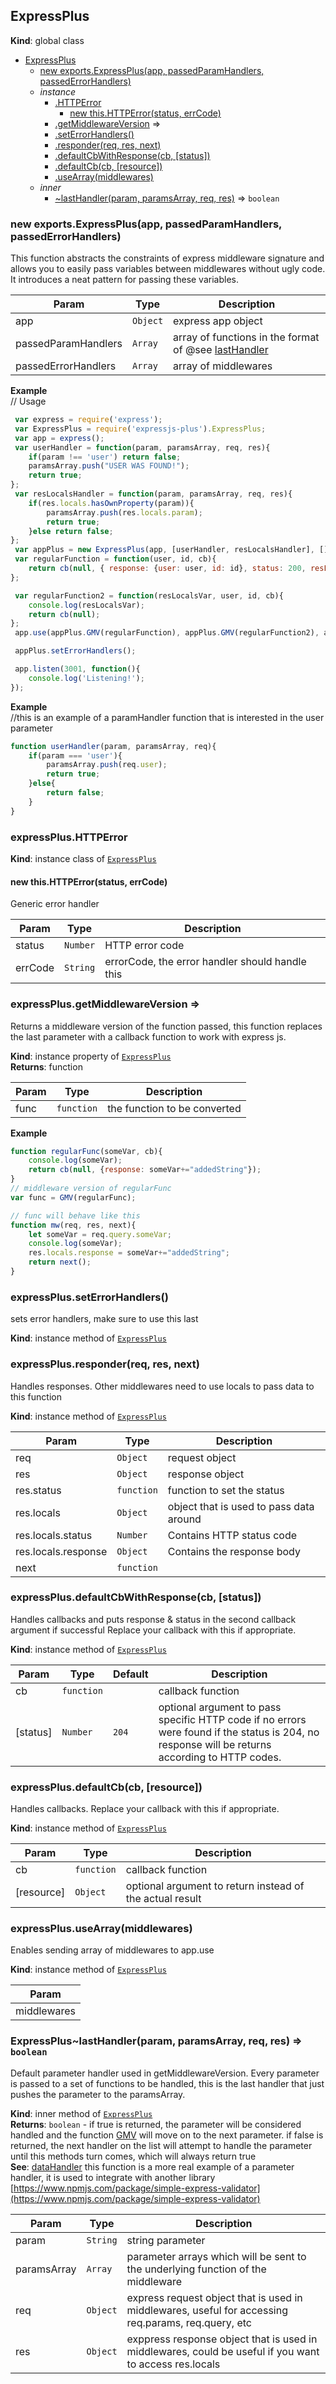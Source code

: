 <a name="ExpressPlus"></a>

## ExpressPlus
**Kind**: global class  

* [ExpressPlus](#ExpressPlus)
    * [new exports.ExpressPlus(app, passedParamHandlers, passedErrorHandlers)](#new_ExpressPlus_new)
    * _instance_
        * [.HTTPError](#ExpressPlus+HTTPError)
            * [new this.HTTPError(status, errCode)](#new_ExpressPlus+HTTPError_new)
        * [.getMiddlewareVersion](#ExpressPlus+getMiddlewareVersion) ⇒
        * [.setErrorHandlers()](#ExpressPlus+setErrorHandlers)
        * [.responder(req, res, next)](#ExpressPlus+responder)
        * [.defaultCbWithResponse(cb, [status])](#ExpressPlus+defaultCbWithResponse)
        * [.defaultCb(cb, [resource])](#ExpressPlus+defaultCb)
        * [.useArray(middlewares)](#ExpressPlus+useArray)
    * _inner_
        * [~lastHandler(param, paramsArray, req, res)](#ExpressPlus..lastHandler) ⇒ <code>boolean</code>

<a name="new_ExpressPlus_new"></a>

### new exports.ExpressPlus(app, passedParamHandlers, passedErrorHandlers)
This function abstracts the constraints of express middleware signature and allows you to easily pass variablesbetween middlewares without ugly code. It introduces a neat pattern for passing these variables.


| Param | Type | Description |
| --- | --- | --- |
| app | <code>Object</code> | express app object |
| passedParamHandlers | <code>Array</code> | array of functions in the format of @see [lastHandler](lastHandler) |
| passedErrorHandlers | <code>Array</code> | array of middlewares |

**Example**  
// Usage
```js
 var express = require('express');
 var ExpressPlus = require('expressjs-plus').ExpressPlus;
 var app = express();
 var userHandler = function(param, paramsArray, req, res){
    if(param !== 'user') return false;
    paramsArray.push("USER WAS FOUND!");
    return true;
};
 var resLocalsHandler = function(param, paramsArray, req, res){
    if(res.locals.hasOwnProperty(param)){
        paramsArray.push(res.locals.param);
        return true;
    }else return false;
};
 var appPlus = new ExpressPlus(app, [userHandler, resLocalsHandler], []);
 var regularFunction = function(user, id, cb){
    return cb(null, { response: {user: user, id: id}, status: 200, resLocalsVar: "passVar" });
};

 var regularFunction2 = function(resLocalsVar, user, id, cb){
    console.log(resLocalsVar);
    return cb(null);
};
 app.use(appPlus.GMV(regularFunction), appPlus.GMV(regularFunction2), appPlus.responder);

 appPlus.setErrorHandlers();

 app.listen(3001, function(){
    console.log('Listening!');
});
```
**Example**  
//this is an example of a paramHandler function that is interested in the user parameter
```js
function userHandler(param, paramsArray, req){
    if(param === 'user'){
        paramsArray.push(req.user);
        return true;
    }else{
        return false;
    }
}
```
<a name="ExpressPlus+HTTPError"></a>

### expressPlus.HTTPError
**Kind**: instance class of <code>[ExpressPlus](#ExpressPlus)</code>  
<a name="new_ExpressPlus+HTTPError_new"></a>

#### new this.HTTPError(status, errCode)
Generic error handler


| Param | Type | Description |
| --- | --- | --- |
| status | <code>Number</code> | HTTP error code |
| errCode | <code>String</code> | errorCode, the error handler should handle this |

<a name="ExpressPlus+getMiddlewareVersion"></a>

### expressPlus.getMiddlewareVersion ⇒
Returns a middleware version of the function passed, this function replaces the last parameter with a callbackfunction to work with express js.

**Kind**: instance property of <code>[ExpressPlus](#ExpressPlus)</code>  
**Returns**: function  

| Param | Type | Description |
| --- | --- | --- |
| func | <code>function</code> | the function to be converted |

**Example**  
```js
function regularFunc(someVar, cb){
    console.log(someVar);
    return cb(null, {response: someVar+="addedString"});
}
// middleware version of regularFunc
var func = GMV(regularFunc);

// func will behave like this
function mw(req, res, next){
    let someVar = req.query.someVar;
    console.log(someVar);
    res.locals.response = someVar+="addedString";
    return next();
}
```
<a name="ExpressPlus+setErrorHandlers"></a>

### expressPlus.setErrorHandlers()
sets error handlers, make sure to use this last

**Kind**: instance method of <code>[ExpressPlus](#ExpressPlus)</code>  
<a name="ExpressPlus+responder"></a>

### expressPlus.responder(req, res, next)
Handles responses. Other middlewares need to use locals to pass data to this function

**Kind**: instance method of <code>[ExpressPlus](#ExpressPlus)</code>  

| Param | Type | Description |
| --- | --- | --- |
| req | <code>Object</code> | request object |
| res | <code>Object</code> | response object |
| res.status | <code>function</code> | function to set the status |
| res.locals | <code>Object</code> | object that is used to pass data around |
| res.locals.status | <code>Number</code> | Contains HTTP status code |
| res.locals.response | <code>Object</code> | Contains the response body |
| next | <code>function</code> |  |

<a name="ExpressPlus+defaultCbWithResponse"></a>

### expressPlus.defaultCbWithResponse(cb, [status])
Handles callbacks and puts response & status in the second callback argument if successfulReplace your callback with this if appropriate.

**Kind**: instance method of <code>[ExpressPlus](#ExpressPlus)</code>  

| Param | Type | Default | Description |
| --- | --- | --- | --- |
| cb | <code>function</code> |  | callback function |
| [status] | <code>Number</code> | <code>204</code> | optional argument to pass specific HTTP code if no errors were found if the status is 204, no response will be returns according to HTTP codes. |

<a name="ExpressPlus+defaultCb"></a>

### expressPlus.defaultCb(cb, [resource])
Handles callbacks.Replace your callback with this if appropriate.

**Kind**: instance method of <code>[ExpressPlus](#ExpressPlus)</code>  

| Param | Type | Description |
| --- | --- | --- |
| cb | <code>function</code> | callback function |
| [resource] | <code>Object</code> | optional argument to return instead of the actual result |

<a name="ExpressPlus+useArray"></a>

### expressPlus.useArray(middlewares)
Enables sending array of middlewares to app.use

**Kind**: instance method of <code>[ExpressPlus](#ExpressPlus)</code>  

| Param |
| --- |
| middlewares | 

<a name="ExpressPlus..lastHandler"></a>

### ExpressPlus~lastHandler(param, paramsArray, req, res) ⇒ <code>boolean</code>
Default parameter handler used in getMiddlewareVersion.Every parameter is passed to a set of functions to be handled, this is the last handler that just pushesthe parameter to the paramsArray.

**Kind**: inner method of <code>[ExpressPlus](#ExpressPlus)</code>  
**Returns**: <code>boolean</code> - if true is returned, the parameter will be considered handled and the function [GMV](GMV) willmove on to the next parameter. if false is returned, the next handler on the list will attempt to handle theparameter until this methods turn comes, which will always return true  
**See**: [dataHandler](dataHandler) this function is a more real example of a parameter handler, it is used to integratewith another library [https://www.npmjs.com/package/simple-express-validator](https://www.npmjs.com/package/simple-express-validator)  

| Param | Type | Description |
| --- | --- | --- |
| param | <code>String</code> | string parameter |
| paramsArray | <code>Array</code> | parameter arrays which will be sent to the underlying function of the middleware |
| req | <code>Object</code> | express request object that is used in middlewares, useful for accessing req.params, req.query, etc |
| res | <code>Object</code> | exppress response object that is used in middlewares, could be useful if you want to access res.locals |

